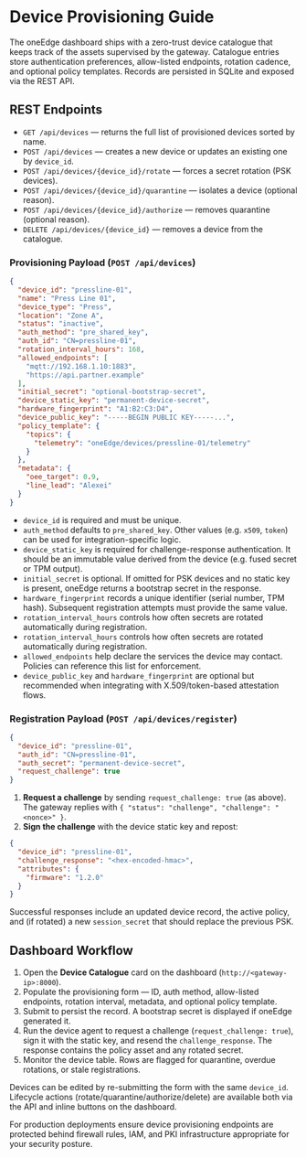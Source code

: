 # Device Provisioning Guide

The oneEdge dashboard ships with a zero-trust device catalogue that keeps track of the assets supervised by the gateway. Catalogue entries store authentication preferences, allow-listed endpoints, rotation cadence, and optional policy templates. Records are persisted in SQLite and exposed via the REST API.

## REST Endpoints

- `GET /api/devices` — returns the full list of provisioned devices sorted by name.
- `POST /api/devices` — creates a new device or updates an existing one by `device_id`.
- `POST /api/devices/{device_id}/rotate` — forces a secret rotation (PSK devices).
- `POST /api/devices/{device_id}/quarantine` — isolates a device (optional reason).
- `POST /api/devices/{device_id}/authorize` — removes quarantine (optional reason).
- `DELETE /api/devices/{device_id}` — removes a device from the catalogue.

### Provisioning Payload (`POST /api/devices`)

```json
{
  "device_id": "pressline-01",
  "name": "Press Line 01",
  "device_type": "Press",
  "location": "Zone A",
  "status": "inactive",
  "auth_method": "pre_shared_key",
  "auth_id": "CN=pressline-01",
  "rotation_interval_hours": 168,
  "allowed_endpoints": [
    "mqtt://192.168.1.10:1883",
    "https://api.partner.example"
  ],
  "initial_secret": "optional-bootstrap-secret",
  "device_static_key": "permanent-device-secret",
  "hardware_fingerprint": "A1:B2:C3:D4",
  "device_public_key": "-----BEGIN PUBLIC KEY-----...",
  "policy_template": {
    "topics": {
      "telemetry": "oneEdge/devices/pressline-01/telemetry"
    }
  },
  "metadata": {
    "oee_target": 0.9,
    "line_lead": "Alexei"
  }
}
```

- `device_id` is required and must be unique.
- `auth_method` defaults to `pre_shared_key`. Other values (e.g. `x509`, `token`) can be used for integration-specific logic.
- `device_static_key` is required for challenge-response authentication. It should be an immutable value derived from the device (e.g. fused secret or TPM output).
- `initial_secret` is optional. If omitted for PSK devices and no static key is present, oneEdge returns a bootstrap secret in the response.
- `hardware_fingerprint` records a unique identifier (serial number, TPM hash). Subsequent registration attempts must provide the same value.
- `rotation_interval_hours` controls how often secrets are rotated automatically during registration.
- `rotation_interval_hours` controls how often secrets are rotated automatically during registration.
- `allowed_endpoints` help declare the services the device may contact. Policies can reference this list for enforcement.
- `device_public_key` and `hardware_fingerprint` are optional but recommended when integrating with X.509/token-based attestation flows.

### Registration Payload (`POST /api/devices/register`)

```json
{
  "device_id": "pressline-01",
  "auth_id": "CN=pressline-01",
  "auth_secret": "permanent-device-secret",
  "request_challenge": true
}
```

1. **Request a challenge** by sending `request_challenge: true` (as above). The gateway replies with `{ "status": "challenge", "challenge": "<nonce>" }`.
2. **Sign the challenge** with the device static key and repost:

```json
{
  "device_id": "pressline-01",
  "challenge_response": "<hex-encoded-hmac>",
  "attributes": {
    "firmware": "1.2.0"
  }
}
```

Successful responses include an updated device record, the active policy, and (if rotated) a new `session_secret` that should replace the previous PSK.

## Dashboard Workflow

1. Open the **Device Catalogue** card on the dashboard (`http://<gateway-ip>:8000`).
2. Populate the provisioning form — ID, auth method, allow-listed endpoints, rotation interval, metadata, and optional policy template.
3. Submit to persist the record. A bootstrap secret is displayed if oneEdge generated it.
4. Run the device agent to request a challenge (`request_challenge: true`), sign it with the static key, and resend the `challenge_response`. The response contains the policy asset and any rotated secret.
5. Monitor the device table. Rows are flagged for quarantine, overdue rotations, or stale registrations.

Devices can be edited by re-submitting the form with the same `device_id`. Lifecycle actions (rotate/quarantine/authorize/delete) are available both via the API and inline buttons on the dashboard.

For production deployments ensure device provisioning endpoints are protected behind firewall rules, IAM, and PKI infrastructure appropriate for your security posture.
